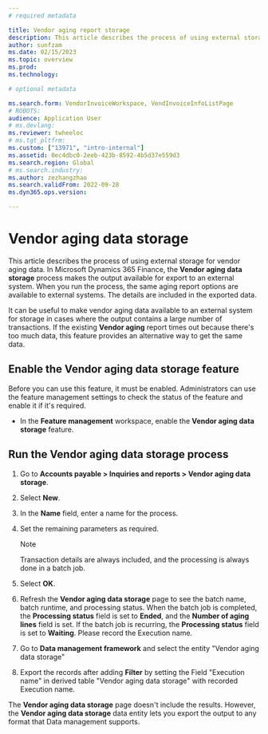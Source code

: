 ```yaml
---
# required metadata

title: Vendor aging report storage
description: This article describes the process of using external storage for vendor aging data. 
author: sunfzam
ms.date: 02/15/2023
ms.topic: overview
ms.prod: 
ms.technology: 

# optional metadata

ms.search.form: VendorInvoiceWorkspace, VendInvoiceInfoListPage
# ROBOTS: 
audience: Application User
# ms.devlang: 
ms.reviewer: twheeloc
# ms.tgt_pltfrm: 
ms.custom: ["13971", "intro-internal"]
ms.assetid: 0ec4dbc0-2eeb-423b-8592-4b5d37e559d3
ms.search.region: Global
# ms.search.industry: 
ms.author: zezhangzhao
ms.search.validFrom: 2022-09-28
ms.dyn365.ops.version: 

---
```

# Vendor aging data storage

This article describes the process of using external storage for vendor aging data. In Microsoft Dynamics 365 Finance, the **Vendor aging data storage** process makes the output available for export to an external system. When you run the process, the same aging report options are available to external systems. The details are included in the exported data.

It can be useful to make vendor aging data available to an external system for storage in cases where the output contains a large number of transactions. If the existing **Vendor aging** report times out because there's too much data, this feature provides an alternative way to get the same data.

## Enable the Vendor aging data storage feature

Before you can use this feature, it must be enabled. Administrators can use the feature management settings to check the status of the feature and enable it if it's required. 

- In the **Feature management** workspace, enable the **Vendor aging data storage** feature.

## Run the Vendor aging data storage process

1. Go to **Accounts payable \> Inquiries and reports \> Vendor aging data storage**.
2. Select **New**.
3. In the **Name** field, enter a name for the process.
4. Set the remaining parameters as required.

    > [!NOTE]
    > Transaction details are always included, and the processing is always done in a batch job.

5. Select **OK**.
6. Refresh the **Vendor aging data storage** page to see the batch name, batch runtime, and processing status. When the batch job is completed, the **Processing status** field is set to **Ended**, and the **Number of aging lines** field is set. If the batch job is recurring, the **Processing status** field is set to **Waiting**. Please record the Execution name.
7. Go to **Data management framework** and select the entity "Vendor aging data storage"
8. Export the records after adding **Filter** by setting the Field "Execution name" in derived table "Vendor aging data storage" with recorded Execution name.

The **Vendor aging data storage** page doesn't include the results. However, the **Vendor aging data storage** data entity lets you export the output to any format that Data management supports.
